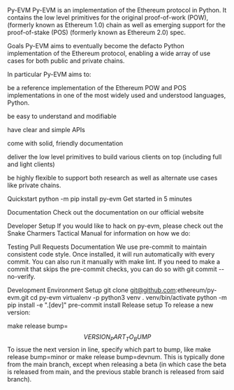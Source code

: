 Py-EVM
Py-EVM is an implementation of the Ethereum protocol in Python. It contains the low level primitives for the original proof-of-work (POW), (formerly known as Ethereum 1.0) chain as well as emerging support for the proof-of-stake (POS) (formerly known as Ethereum 2.0) spec.

Goals
Py-EVM aims to eventually become the defacto Python implementation of the Ethereum protocol, enabling a wide array of use cases for both public and private chains.

In particular Py-EVM aims to:

be a reference implementation of the Ethereum POW and POS implementations in one of the most widely used and understood languages, Python.

be easy to understand and modifiable

have clear and simple APIs

come with solid, friendly documentation

deliver the low level primitives to build various clients on top (including full and light clients)

be highly flexible to support both research as well as alternate use cases like private chains.

Quickstart
python -m pip install py-evm
Get started in 5 minutes

Documentation
Check out the documentation on our official website

Developer Setup
If you would like to hack on py-evm, please check out the Snake Charmers Tactical Manual for information on how we do:

Testing
Pull Requests
Documentation
We use pre-commit to maintain consistent code style. Once installed, it will run automatically with every commit. You can also run it manually with make lint. If you need to make a commit that skips the pre-commit checks, you can do so with git commit --no-verify.

Development Environment Setup
git clone git@github.com:ethereum/py-evm.git
cd py-evm
virtualenv -p python3 venv
. venv/bin/activate
python -m pip install -e ".[dev]"
pre-commit install
Release setup
To release a new version:

make release bump=$$VERSION_PART_TO_BUMP$$
To issue the next version in line, specify which part to bump, like make release bump=minor or make release bump=devnum. This is typically done from the main branch, except when releasing a beta (in which case the beta is released from main, and the previous stable branch is released from said branch).

